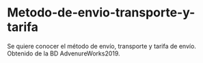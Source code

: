 # Metodo-de-envio-transporte-y-tarifa
Se quiere conocer el método de envío, transporte y tarifa de envío. Obtenido de la BD AdvenureWorks2019.
